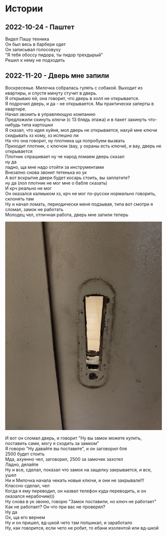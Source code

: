 # Истории

## 2022-10-24 - Паштет

Видел Пашу техника<br>
Он был весь в барбери одет<br>
Он записывал голосовуху<br>
"Я тебя обоссу пидора, ты пидор трехдырый"<br>
Решил к нему не подходить<br>

## 2022-11-20 - Дверь мне запили

Воскресенье. Милочка собралась гулять с собакой. Выходит из квартиры, и спустя минуту стучит в дверь.<br>
Я открываю ей, она говорит, что дверь в холл не открывается.<br>
Я подрочил дверь, и да - не открывается. Мы практически заперты в квартире.<br>
Начал звонить в управляющую компанию<br>
Предложили скинуть ключи (с 13 блядь этажа) и в пакет закинуть что-нибудь типа картошки<br>
Я сказал, что идея хуйня, мол дверь не открывается, нахуй мне ключи скидывать хз кому, хз испешно ли<br>
На что она говорит, ну плотника ща попробуем вызвать<br>
Приходит плотник, с ключом (вау, у охраны есть ключи), и вау, дверь не открывается<br>
Плотник спрашивает ну че народ ломаем дверь сказал<br>
ну да<br>
ладно, ща мне надо отойти за инструментами<br>
Внезапно снова звонит тетенька из ук<br>
А вот вскрытие двери будет косарь стоить, вы заплатите?<br>
ну да (лол плотник не мог мне о бабле сказать)<br>
И крч реально не мог<br>
Он оказался калмыком хз, крч не мог по-русски нормально говорить, склонять там<br>
Ну и начал ломать, периодически меня подзывая, типа вот смотри я сломал, замок не работать<br>
Молодец чел, отличная работа, дверь мне запили теперь

![Разъебанная дверь](./door.jpg)

И вот он сломал дверь, и говорит "Ну вы замок можете купить, поставить сами, могу я сходить за замком"<br>
Я говорю "Ну давайте вы поставите", и он заговорил бля<br> 
2500 будет стоить<br>
Мда, ахуенно чел, заговорил, 2500 за замочек захотел<br>
Ладно, делайте<br>
Ну и все, сделал, показал что замок на защелку закрывается, и все, ушел <br>
Ни и Милочка начала чекать новые ключи, и они не закрывали!!!<br>
Классно сделал, чел<br>
Когда я ему переводил, он назвал телефон куда переводить, и он оказался нерабочим)))<br>
Ну снова в ук звоню, говорю "Замок поставили, но ключ не работает"<br>
Как не работает? Он что при вас не проверял?<br>
Ну да<br>
Ох, ща его вернем<br>
Ну и он пришел, вд-шкой чето там попшикал, и заработало<br>
Ну, как говорится, если чето не робит, то ебани изолентой или вд-шкой

